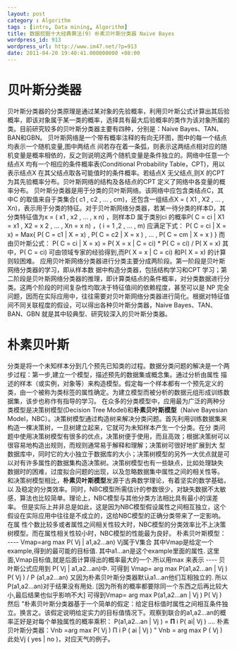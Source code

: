 ```yaml
---
layout: post
category : Algorithm
tags : [intro, Data mining, Algorithm]
title: 数据挖掘十大经典算法(9) 朴素贝叶斯分类器 Naive Bayes
wordpress_id: 913
wordpress_url: http://www.im47.net/?p=913
date: 2011-04-20 19:40:41.000000000 +08:00
---
```

<h1>贝叶斯分类器</h1>
贝叶斯分类器的分类原理是通过某对象的先验概率，利用贝叶斯公式计算出其后验概率，即该对象属于某一类的概率，选择具有最大后验概率的类作为该对象所属的类。目前研究较多的贝叶斯分类器主要有四种，分别是：Naive Bayes、TAN、BAN和GBN。
贝叶斯网络是一个带有概率注释的有向无环图，图中的每一个结点均表示一个随机变量,图中两结点 间若存在着一条弧，则表示这两结点相对应的随机变量是概率相依的，反之则说明这两个随机变量是条件独立的。网络中任意一个结点X 均有一个相应的条件概率表(Conditional Probability Table，CPT)，用以表示结点X 在其父结点取各可能值时的条件概率。若结点X 无父结点,则X 的CPT 为其先验概率分布。贝叶斯网络的结构及各结点的CPT 定义了网络中各变量的概率分布。
贝叶斯分类器是用于分类的贝叶斯网络。该网络中应包含类结点C，其中C 的取值来自于类集合( c1 , c2 , ... , cm)，还包含一组结点X = ( X1 , X2 , ... , Xn)，表示用于分类的特征。对于贝叶斯网络分类器，若某一待分类的样本D，其分类特征值为x = ( x1 , x2 , ... , x n) ，则样本D 属于类别ci 的概率P( C = ci | X1 = x1 , X2 = x 2 , ... , Xn = x n) ，( i = 1 ,2 , ... , m) 应满足下式：
P( C = ci | X = x) = Max{ P( C = c1 | X = x) , P( C = c2 | X = x ) , ... , P( C = cm | X = x ) }
而由贝叶斯公式：
P( C = ci | X = x) = P( X = x | C = ci) * P( C = ci) / P( X = x)
其中，P( C = ci) 可由领域专家的经验得到,而P( X = x | C = ci) 和P( X = x) 的计算则较困难。
应用贝叶斯网络分类器进行分类主要分成两阶段。第一阶段是贝叶斯网络分类器的学习，即从样本数 据中构造分类器，包括结构学习和CPT 学习；第二阶段是贝叶斯网络分类器的推理，即计算类结点的条件概率，对分类数据进行分类。这两个阶段的时间复杂性均取决于特征值间的依赖程度，甚至可以是 NP 完全问题，因而在实际应用中，往往需要对贝叶斯网络分类器进行简化。根据对特征值间不同关联程度的假设，可以得出各种贝叶斯分类器，Naive Bayes、TAN、BAN、GBN 就是其中较典型、研究较深入的贝叶斯分类器。
<h1>朴素贝叶斯</h1>
分类是将一个未知样本分到几个预先已知类的过程。数据分类问题的解决是一个两步过程：第一步,建立一个模型，描述预先的数据集或概念集。通过分析由属性 描述的样本（或实例，对象等）来构造模型。假定每一个样本都有一个预先定义的类，由一个被称为类标签的属性确定。为建立模型而被分析的数据元组形成训练数 据集，该步也称作有指导的学习。
在众多的分类模型中，应用最为广泛的两种分类模型是决策树模型(Decision Tree Model)和<strong>朴素贝叶斯模型</strong>（Naive Bayesian Model，NBC）。决策树模型通过构造树来解决分类问题。首先利用训练数据集来构造一棵决策树，一旦树建立起来，它就可为未知样本产生一个分类。在分 类问题中使用决策树模型有很多的优点，决策树便于使用，而且高效；根据决策树可以很容易地构造出规则，而规则通常易于解释和理解；决策树可很好地扩展到大 型数据库中，同时它的大小独立于数据库的大小；决策树模型的另外一大优点就是可以对有许多属性的数据集构造决策树。决策树模型也有一些缺点，比如处理缺失 数据时的困难，过度拟合问题的出现，以及忽略数据集中属性之间的相关性等。
和决策树模型相比，<strong>朴素贝叶斯模型</strong>发源于古典数学理论，有着坚实的数学基础，以 及稳定的分类效率。同时，NBC模型所需估计的参数很少，对缺失数据不太敏感，算法也比较简单。理论上，NBC模型与其他分类方法相比具有最小的误差率。 但是实际上并非总是如此，这是因为NBC模型假设属性之间相互独立，这个假设在实际应用中往往是不成立的，这给NBC模型的正确分类带来了一定影响。在属 性个数比较多或者属性之间相关性较大时，NBC模型的分类效率比不上决策树模型。而在属性相关性较小时，NBC模型的性能最为良好。
朴素贝叶斯模型：
----
Vmap=arg max P( Vj | a1,a2...an)
Vj属于V集合
其中Vmap是给定一个example,得到的最可能的目标值.
其中a1...an是这个example里面的属性.
这里面,Vmap目标值,就是后面计算得出的概率最大的一个.所以用max 来表示
----
贝叶斯公式应用到 P( Vj | a1,a2...an)中.
可得到 Vmap= arg max P(a1,a2...an | Vj ) P( Vj ) / P (a1,a2...an)
又因为朴素贝叶斯分类器默认a1...an他们互相独立的.
所以P(a1,a2...an)对于结果没有用处. [因为所有的概率都要除同一个东西之后再比较大小,最后结果也似乎影响不大]
可得到Vmap= arg max P(a1,a2...an | Vj ) P( Vj )
然后
"朴素贝叶斯分类器基于一个简单的假定：给定目标值时属性之间相互条件独立。换言之。该假定说明给定实力的目标值情况下。观察到联合的a1,a2...an的概率正好是对每个单独属性的概率乘积： P(a1,a2...an | Vj ) = <strong>Π</strong> i P( ai| Vj )
....
朴素贝叶斯分类器：Vnb =arg max P( Vj ) Π i P ( ai | Vj )
"
Vnb = arg max P ( Vj )
此处Vj ( yes | no )，对应天气的例子。

&nbsp;
